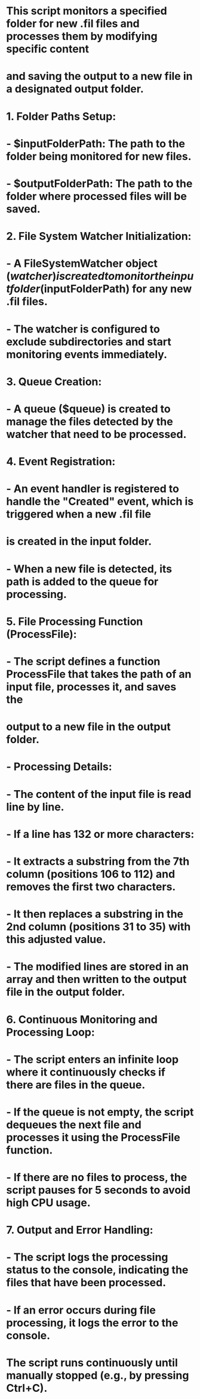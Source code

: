 # This script monitors a specified folder for new .fil files and processes them by modifying specific content 
# and saving the output to a new file in a designated output folder.

# 1. Folder Paths Setup:
#    - $inputFolderPath: The path to the folder being monitored for new files.
#    - $outputFolderPath: The path to the folder where processed files will be saved.

# 2. File System Watcher Initialization:
#    - A FileSystemWatcher object ($watcher) is created to monitor the input folder ($inputFolderPath) for any new .fil files.
#    - The watcher is configured to exclude subdirectories and start monitoring events immediately.

# 3. Queue Creation:
#    - A queue ($queue) is created to manage the files detected by the watcher that need to be processed.

# 4. Event Registration:
#    - An event handler is registered to handle the "Created" event, which is triggered when a new .fil file 
#      is created in the input folder.
#    - When a new file is detected, its path is added to the queue for processing.

# 5. File Processing Function (ProcessFile):
#    - The script defines a function ProcessFile that takes the path of an input file, processes it, and saves the 
#      output to a new file in the output folder.
#    - Processing Details:
#      - The content of the input file is read line by line.
#      - If a line has 132 or more characters:
#        - It extracts a substring from the 7th column (positions 106 to 112) and removes the first two characters.
#        - It then replaces a substring in the 2nd column (positions 31 to 35) with this adjusted value.
#      - The modified lines are stored in an array and then written to the output file in the output folder.

# 6. Continuous Monitoring and Processing Loop:
#    - The script enters an infinite loop where it continuously checks if there are files in the queue.
#    - If the queue is not empty, the script dequeues the next file and processes it using the ProcessFile function.
#    - If there are no files to process, the script pauses for 5 seconds to avoid high CPU usage.

# 7. Output and Error Handling:
#    - The script logs the processing status to the console, indicating the files that have been processed.
#    - If an error occurs during file processing, it logs the error to the console.

# The script runs continuously until manually stopped (e.g., by pressing Ctrl+C).
